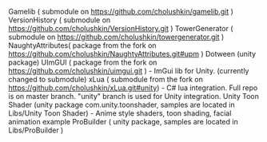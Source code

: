 Gamelib ( submodule on https://github.com/cholushkin/gamelib.git )
VersionHistory ( submodule on https://github.com/cholushkin/VersionHistory.git )
TowerGenerator ( submodule on https://github.com/cholushkin/towergenerator.git )
NaughtyAttributes( package from the fork on https://github.com/cholushkin/NaughtyAttributes.git#upm )
Dotween (unity package)
UImGUI ( package from the fork on https://github.com/cholushkin/uimgui.git ) - ImGui lib for Unity. (currently changed to submodule)
xLua ( submodule from the fork on https://github.com/cholushkin/xLua.git#unity) - C# lua integration. Full repo is on master branch. "unity" branch is used for Unity integration.
Unity Toon Shader (unity package com.unity.toonshader, samples are located in Libs/Unity Toon Shader) - Anime style shaders, toon shading, facial animation example
ProBuilder ( unity package, samples are located in Libs/ProBuilder )